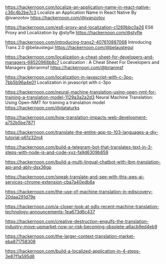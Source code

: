 
https://hackernoon.com/localize-an-application-name-in-react-native-c36c4b2be7c3
Localize an Application Name in React Native
By @ivanzotov 
https://hackernoon.com/@ivanzotov



https://hackernoon.com/es6-proxy-and-localization-c1269bbc0a26
ES6 Proxy and Localization
by @styfle
https://hackernoon.com/@styfle

https://hackernoon.com/introducing-trans2-407610887068
Introducing Trans 2.0
@belaustegui
https://hackernoon.com/@belaustegui


https://hackernoon.com/localization-a-cheat-sheet-for-developers-and-managers-68520968b8c7
Localization : A Cheat Sheet For Developers and Managers
@brianmsf
https://hackernoon.com/@brianmsf


https://hackernoon.com/localization-in-javascript-with-c-3po-7bb5b96a4e01
Localization in javascript with c-3po




https://hackernoon.com/neural-machine-translation-using-open-nmt-for-training-a-translation-model-1129a3a2a2d3
Neural Machine Translation: Using Open-NMT for training a translation model
https://hackernoon.com/@dataturks



https://hackernoon.com/how-translation-impacts-web-development-a752b5be7871




https://hackernoon.com/translate-the-entire-app-to-103-languages-a-diy-tutorial-p61z32m4



https://hackernoon.com/build-a-telegram-bot-that-translates-text-in-3-steps-with-node-js-and-code-xyz-fa9d6309b659



https://hackernoon.com/build-a-multi-lingual-chatbot-with-ibm-translation-api-and-ably-dsx36gp



https://hackernoon.com/speak-translate-and-see-with-this-aws-ai-services-chrome-extension-cba7a40edb8a



https://hackernoon.com/the-use-of-machine-translation-in-ediscovery-20daa291d79e



https://hackernoon.com/a-closer-look-at-sdls-recent-machine-translation-technology-announcements-1ea673d6c437



https://hackernoon.com/creative-destruction-engulfs-the-translation-industry-move-upmarket-now-or-risk-becoming-obsolete-a6acb9ed4eb9



https://hackernoon.com/the-larger-context-translation-market-eba871758308



https://hackernoon.com/build-a-localized-application-in-4-steps-3e87f1a595d8



